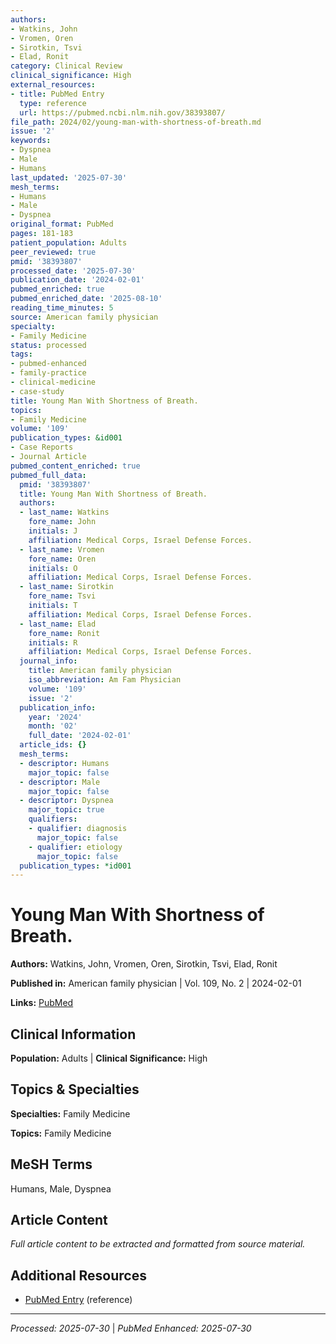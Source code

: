 ```yaml
---
authors:
- Watkins, John
- Vromen, Oren
- Sirotkin, Tsvi
- Elad, Ronit
category: Clinical Review
clinical_significance: High
external_resources:
- title: PubMed Entry
  type: reference
  url: https://pubmed.ncbi.nlm.nih.gov/38393807/
file_path: 2024/02/young-man-with-shortness-of-breath.md
issue: '2'
keywords:
- Dyspnea
- Male
- Humans
last_updated: '2025-07-30'
mesh_terms:
- Humans
- Male
- Dyspnea
original_format: PubMed
pages: 181-183
patient_population: Adults
peer_reviewed: true
pmid: '38393807'
processed_date: '2025-07-30'
publication_date: '2024-02-01'
pubmed_enriched: true
pubmed_enriched_date: '2025-08-10'
reading_time_minutes: 5
source: American family physician
specialty:
- Family Medicine
status: processed
tags:
- pubmed-enhanced
- family-practice
- clinical-medicine
- case-study
title: Young Man With Shortness of Breath.
topics:
- Family Medicine
volume: '109'
publication_types: &id001
- Case Reports
- Journal Article
pubmed_content_enriched: true
pubmed_full_data:
  pmid: '38393807'
  title: Young Man With Shortness of Breath.
  authors:
  - last_name: Watkins
    fore_name: John
    initials: J
    affiliation: Medical Corps, Israel Defense Forces.
  - last_name: Vromen
    fore_name: Oren
    initials: O
    affiliation: Medical Corps, Israel Defense Forces.
  - last_name: Sirotkin
    fore_name: Tsvi
    initials: T
    affiliation: Medical Corps, Israel Defense Forces.
  - last_name: Elad
    fore_name: Ronit
    initials: R
    affiliation: Medical Corps, Israel Defense Forces.
  journal_info:
    title: American family physician
    iso_abbreviation: Am Fam Physician
    volume: '109'
    issue: '2'
  publication_info:
    year: '2024'
    month: '02'
    full_date: '2024-02-01'
  article_ids: {}
  mesh_terms:
  - descriptor: Humans
    major_topic: false
  - descriptor: Male
    major_topic: false
  - descriptor: Dyspnea
    major_topic: true
    qualifiers:
    - qualifier: diagnosis
      major_topic: false
    - qualifier: etiology
      major_topic: false
  publication_types: *id001
---
```


# Young Man With Shortness of Breath.

**Authors:** Watkins, John, Vromen, Oren, Sirotkin, Tsvi, Elad, Ronit

**Published in:** American family physician | Vol. 109, No. 2 | 2024-02-01

**Links:** [PubMed](https://pubmed.ncbi.nlm.nih.gov/38393807/)

## Clinical Information

**Population:** Adults | **Clinical Significance:** High

## Topics & Specialties

**Specialties:** Family Medicine

**Topics:** Family Medicine

## MeSH Terms

Humans, Male, Dyspnea

## Article Content

*Full article content to be extracted and formatted from source material.*

## Additional Resources

- [PubMed Entry](https://pubmed.ncbi.nlm.nih.gov/38393807/) (reference)

---

*Processed: 2025-07-30* | *PubMed Enhanced: 2025-07-30*

